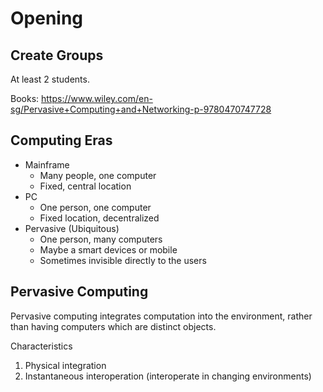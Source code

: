 # Opening
## Create Groups
At least 2 students.

Books:
https://www.wiley.com/en-sg/Pervasive+Computing+and+Networking-p-9780470747728

## Computing Eras
- Mainframe
	- Many people, one computer
	- Fixed, central location
- PC
	- One person, one computer
	- Fixed location, decentralized
- Pervasive (Ubiquitous)
	- One person, many computers
	- Maybe a smart devices or mobile
	- Sometimes invisible directly to the users

## Pervasive Computing
Pervasive computing integrates computation into the environment, rather than having computers which are distinct objects. 


Characteristics
1. Physical integration
2. Instantaneous interoperation (interoperate in changing environments)